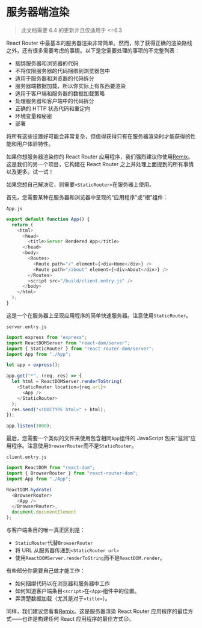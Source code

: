 #  服务器端渲染

> 此文档需要 6.4 的更新并且仅适用于 <=6.3

React Router 中最基本的服务器渲染非常简单。然而，除了获得正确的渲染路线之外，还有很多需要考虑的事情。以下是您需要处理的事项的不完整列表：

- 捆绑服务器和浏览器的代码
- 不将仅限服务器的代码捆绑到浏览器包中
- 适用于服务器和浏览器的代码拆分
- 服务器端数据加载，所以你实际上有东西要渲染
- 适用于客户端和服务器的数据加载策略
- 处理服务器和客户端中的代码拆分
- 正确的 HTTP 状态代码和重定向
- 环境变量和秘密
- 部署

将所有这些设置好可能会非常复杂，但值得获得只有在服务器渲染时才能获得的性能和用户体验特性。

如果你想服务器渲染你的 React Router 应用程序，我们强烈建议你使用[Remix](https://remix.run/)。这是我们的另一个项目，它构建在 React Router 之上并处理上面提到的所有事情以及更多。试一试！

如果您想自己解决它，则需要`<StaticRouter>`在服务器上使用。

首先，您需要某种在服务器和浏览器中呈现的“应用程序”或“根”组件：

`App.js`

```javascript
export default function App() {
  return (
    <html>
      <head>
        <title>Server Rendered App</title>
      </head>
      <body>
        <Routes>
          <Route path="/" element={<div>Home</div>} />
          <Route path="/about" element={<div>About</div>} />
        </Routes>
        <script src="/build/client.entry.js" />
      </body>
    </html>
  );
}
```

这是一个在服务器上呈现应用程序的简单快速服务器。注意使用`StaticRouter`。

`server.entry.js`

```javascript
import express from "express";
import ReactDOMServer from "react-dom/server";
import { StaticRouter } from "react-router-dom/server";
import App from "./App";

let app = express();

app.get("*", (req, res) => {
  let html = ReactDOMServer.renderToString(
    <StaticRouter location={req.url}>
      <App />
    </StaticRouter>
  );
  res.send("<!DOCTYPE html>" + html);
});

app.listen(3000);
```

最后，您需要一个类似的文件来使用包含相同`App`组件的 JavaScript 包来“滋润”应用程序。注意使用`BrowserRouter`而不是`StaticRouter`。

`client.entry.js`

```javascript
import ReactDOM from "react-dom";
import { BrowserRouter } from "react-router-dom";
import App from "./App";

ReactDOM.hydrate(
  <BrowserRouter>
    <App />
  </BrowserRouter>,
  document.documentElement
);
```

与客户端条目的唯一真正区别是：

- `StaticRouter`代替`BrowserRouter`
- 将 URL 从服务器传递到`<StaticRouter url>`
- 使用`ReactDOMServer.renderToString`而不是`ReactDOM.render`。

有些部分你需要自己做才能工作：

- 如何捆绑代码以在浏览器和服务器中工作
- 如何知道客户端条目`<script>`在`<App>`组件中的位置。
- 弄清楚数据加载（尤其是对于`<title>`）。

同样，我们建议您看看[Remix](https://remix.run/)。这是服务器渲染 React Router 应用程序的最佳方式——也许是构建任何 React 应用程序的最佳方式😉。